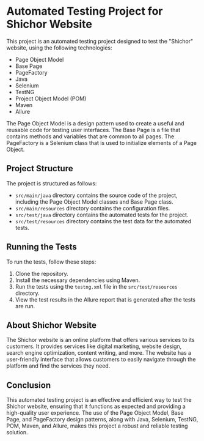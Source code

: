 <html>
<head>

	
</head>
  <link rel="stylesheet" type="text/css" href="style.css">

<body>
	<h1>Automated Testing Project for Shichor Website</h1>
	<p>This project is an automated testing project designed to test the "Shichor" website, using the following technologies:</p>
	<ul>
		<li>Page Object Model</li>
		<li>Base Page</li>
		<li>PageFactory</li>
		<li>Java</li>
		<li>Selenium</li>
		<li>TestNG</li>
		<li>Project Object Model (POM)</li>
		<li>Maven</li>
		<li>Allure</li>
	</ul>
	<p>The Page Object Model is a design pattern used to create a useful and reusable code for testing user interfaces. The Base Page is a file that contains methods and variables that are common to all pages. The PageFactory is a Selenium class that is used to initialize elements of a Page Object.</p>
	<h2>Project Structure</h2>
	<p>The project is structured as follows:</p>
	<ul>
		<li><code>src/main/java</code> directory contains the source code of the project, including the Page Object Model classes and Base Page class.</li>
		<li><code>src/main/resources</code> directory contains the configuration files.</li>
		<li><code>src/test/java</code> directory contains the automated tests for the project.</li>
		<li><code>src/test/resources</code> directory contains the test data for the automated tests.</li>
	</ul>
	<h2>Running the Tests</h2>
	<p>To run the tests, follow these steps:</p>
	<ol>
		<li>Clone the repository.</li>
		<li>Install the necessary dependencies using Maven.</li>
		<li>Run the tests using the <code>testng.xml</code> file in the <code>src/test/resources</code> directory.</li>
		<li>View the test results in the Allure report that is generated after the tests are run.</li>
	</ol>
	<h2>About Shichor Website</h2>
	<p>The Shichor website is an online platform that offers various services to its customers. It provides services like digital marketing, website design, search engine optimization, content writing, and more. The website has a user-friendly interface that allows customers to easily navigate through the platform and find the services they need.</p>
	<h2>Conclusion</h2>
	<p>This automated testing project is an effective and efficient way to test the Shichor website, ensuring that it functions as expected and providing a high-quality user experience. The use of the Page Object Model, Base Page, and PageFactory design patterns, along with Java, Selenium, TestNG, POM, Maven, and Allure, makes this project a robust and reliable testing solution.</p>
</body>
</html>